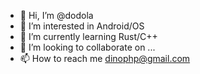 - 👋 Hi, I’m @dodola
- 👀 I’m interested in Android/OS
- 🌱 I’m currently learning Rust/C++
- 💞️ I’m looking to collaborate on ...
- 📫 How to reach me dinophp@gmail.com

<!---
dodola/dodola is a ✨ special ✨ repository because its `README.md` (this file) appears on your GitHub profile.
You can click the Preview link to take a look at your changes.
--->
